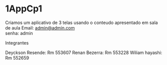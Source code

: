 # 1AppCp1


Criamos um aplicativo de 3 telas usando o conteudo apresentado em sala de aula
Email: admin@admin.com  
senha: admin

Integrantes

Deyckson Resende: Rm 553607
Renan Bezerra: Rm 553228
Wiliam hayashi: Rm 552659
